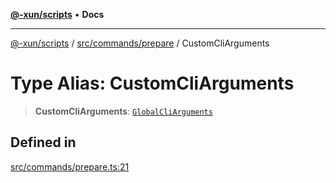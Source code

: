 [**@-xun/scripts**](../../../../README.md) • **Docs**

***

[@-xun/scripts](../../../../README.md) / [src/commands/prepare](../README.md) / CustomCliArguments

# Type Alias: CustomCliArguments

> **CustomCliArguments**: [`GlobalCliArguments`](../../../configure/type-aliases/GlobalCliArguments.md)

## Defined in

[src/commands/prepare.ts:21](https://github.com/Xunnamius/xscripts/blob/05e56e787e73d42855fcd3ce10aff7f8f6e6c4c7/src/commands/prepare.ts#L21)
